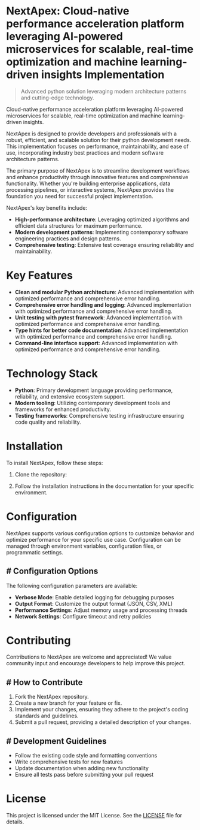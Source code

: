 <!-- fallback_NextApex_20250727043447_93728 -->

# NextApex: Cloud-native performance acceleration platform leveraging AI-powered microservices for scalable, real-time optimization and machine learning-driven insights Implementation
> Advanced python solution leveraging modern architecture patterns and cutting-edge technology.

Cloud-native performance acceleration platform leveraging AI-powered microservices for scalable, real-time optimization and machine learning-driven insights.

NextApex is designed to provide developers and professionals with a robust, efficient, and scalable solution for their python development needs. This implementation focuses on performance, maintainability, and ease of use, incorporating industry best practices and modern software architecture patterns.

The primary purpose of NextApex is to streamline development workflows and enhance productivity through innovative features and comprehensive functionality. Whether you're building enterprise applications, data processing pipelines, or interactive systems, NextApex provides the foundation you need for successful project implementation.

NextApex's key benefits include:

* **High-performance architecture**: Leveraging optimized algorithms and efficient data structures for maximum performance.
* **Modern development patterns**: Implementing contemporary software engineering practices and design patterns.
* **Comprehensive testing**: Extensive test coverage ensuring reliability and maintainability.

# Key Features

* **Clean and modular Python architecture**: Advanced implementation with optimized performance and comprehensive error handling.
* **Comprehensive error handling and logging**: Advanced implementation with optimized performance and comprehensive error handling.
* **Unit testing with pytest framework**: Advanced implementation with optimized performance and comprehensive error handling.
* **Type hints for better code documentation**: Advanced implementation with optimized performance and comprehensive error handling.
* **Command-line interface support**: Advanced implementation with optimized performance and comprehensive error handling.

# Technology Stack

* **Python**: Primary development language providing performance, reliability, and extensive ecosystem support.
* **Modern tooling**: Utilizing contemporary development tools and frameworks for enhanced productivity.
* **Testing frameworks**: Comprehensive testing infrastructure ensuring code quality and reliability.

# Installation

To install NextApex, follow these steps:

1. Clone the repository:


2. Follow the installation instructions in the documentation for your specific environment.

# Configuration

NextApex supports various configuration options to customize behavior and optimize performance for your specific use case. Configuration can be managed through environment variables, configuration files, or programmatic settings.

## # Configuration Options

The following configuration parameters are available:

* **Verbose Mode**: Enable detailed logging for debugging purposes
* **Output Format**: Customize the output format (JSON, CSV, XML)
* **Performance Settings**: Adjust memory usage and processing threads
* **Network Settings**: Configure timeout and retry policies

# Contributing

Contributions to NextApex are welcome and appreciated! We value community input and encourage developers to help improve this project.

## # How to Contribute

1. Fork the NextApex repository.
2. Create a new branch for your feature or fix.
3. Implement your changes, ensuring they adhere to the project's coding standards and guidelines.
4. Submit a pull request, providing a detailed description of your changes.

## # Development Guidelines

* Follow the existing code style and formatting conventions
* Write comprehensive tests for new features
* Update documentation when adding new functionality
* Ensure all tests pass before submitting your pull request

# License

This project is licensed under the MIT License. See the [LICENSE](https://github.com/marcmotta/NextApex/blob/main/LICENSE) file for details.
